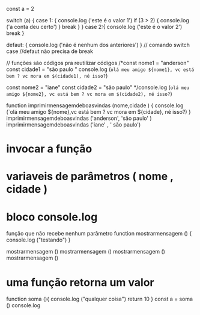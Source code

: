 const a = 2

switch (a) {
    case 1: {
        console.log ('este é o valor 1')
        if (3 > 2) {
            console.log ('a conta deu certo')
        }
        break 
    }
}
case 2:{
    console.log ('este é o valor 2')
    break 
}

defaut: {
    console.log ('não é nenhum dos anteriores')
}
// comando switch case
//defaut não precisa de break


// funções são códigos pra reutilizar códigos
/*const nome1 = "anderson"
const cidade1 = "são paulo "
console.log (`olá meu amigo ${nome1}, vc está bem ? vc mora em $(cidade1), né isso?`)

const nome2 = "iane"
const cidade2 = "são paulo" 
*/console.log (`olá meu amigo ${nome2}, vc está bem ? vc mora em $(cidade2), né isso?`)

function imprimirmensagemdeboasvindas (nome,cidade ) {
    console.log (`olá meu amigo ${nome},vc está bem ? vc mora em ${cidade}, né isso?)
}
imprimirmensagemdeboasvindas ('anderson', 'são paulo' )
imprimirmensagemdeboasvindas ('iane' , ' são paulo')

# invocar a função 
# variaveis de parâmetros ( nome , cidade )
# bloco console.log


função que não recebe nenhum parâmetro
function mostrarmensagem () {
    console.log ("testando")
}

mostrarmensagem ()
mostrarmensagem ()
mostrarmensagem ()
mostrarmensagem ()
# uma função retorna um valor 
function soma (){
    console.log ("qualquer coisa")
    return 10
}
const a = soma ()
console.log 
